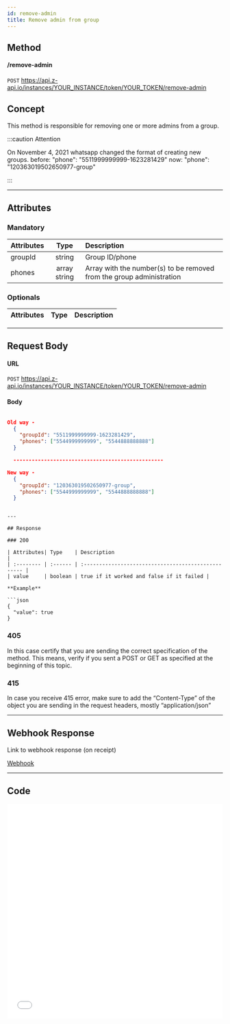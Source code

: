 ```yaml
---
id: remove-admin
title: Remove admin from group
---
```


## Method

#### /remove-admin

`POST` https://api.z-api.io/instances/YOUR_INSTANCE/token/YOUR_TOKEN/remove-admin

## Concept

This method is responsible for removing one or more admins from a group.

:::caution Attention

On November 4, 2021 whatsapp changed the format of creating new groups. before: "phone": "5511999999999-1623281429" now: "phone": "120363019502650977-group"

:::

---

## Attributes

### Mandatory

| Attributes| Type | Description |
| :-- | :-: | :-- |
| groupId | string | Group ID/phone |
| phones | array string | Array with the number(s) to be removed from the group administration |

### Optionals

| Attributes| Type | Description|
| :-------- | :--: | :-------- |

---

## Request Body

#### URL

`POST` https://api.z-api.io/instances/YOUR_INSTANCE/token/YOUR_TOKEN/remove-admin

#### Body

```json

Old way -
  {
    "groupId": "5511999999999-1623281429",
    "phones": ["5544999999999", "5544888888888"]
  }

  -------------------------------------------------

New way -
  {
    "groupId": "120363019502650977-group",
    "phones": ["5544999999999", "5544888888888"]
  }

```

````

---

## Response

### 200

| Attributes| Type    | Description                                         |
| :-------- | :------ | :-------------------------------------------------- |
| value     | boolean | true if it worked and false if it failed |

**Example**

```json
{
  "value": true
}
````

### 405

In this case certify that you are sending the correct specification of the method. This means, verify if you sent a POST or GET as specified at the beginning of this topic.

### 415

In case you receive 415 error, make sure to add the “Content-Type” of the object you are sending in the request headers, mostly “application/json”

---

## Webhook Response

Link to webhook response (on receipt)

[Webhook](../webhooks/on-message-received#response)

---

## Code

<iframe src="//api.apiembed.com/?source=https://raw.githubusercontent.com/Z-API/z-api-docs/main/json-examples/remove-admin.json&targets=all" frameborder="0" scrolling="no" width="100%" height="500px" seamless></iframe>
